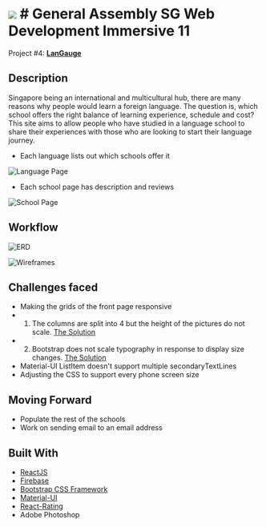 # ![](https://ga-dash.s3.amazonaws.com/production/assets/logo-9f88ae6c9c3871690e33280fcf557f33.png) # General Assembly SG Web Development Immersive 11
Project #4: **[LanGauge](https://langauge-wdi11.firebaseapp.com/)**

## Description

Singapore being an international and multicultural hub, there are many reasons why people would learn a foreign language. The question is, which school offers the right balance of learning experience, schedule and cost? This site aims to allow people who have studied in a language school to share their experiences with those who are looking to start their language journey.

* Each language lists out which schools offer it

![Language Page]()

* Each school page has description and reviews

![School Page]()

## Workflow

![ERD]()

![Wireframes](https://i.imgur.com/lLMYYrO.png)

## Challenges faced

* Making the grids of the front page responsive
* 1. The columns are split into 4 but the height of the pictures do not scale. [The Solution](https://stackoverflow.com/questions/19695784/how-can-i-make-bootstrap-columns-all-the-same-height)
* 2. Bootstrap does not scale typography in response to display size changes. [The Solution](https://stackoverflow.com/questions/14431411/pure-css-to-make-font-size-responsive-based-on-dynamic-amount-of-characters)
* Material-UI ListItem doesn't support multiple secondaryTextLines
* Adjusting the CSS to support every phone screen size

## Moving Forward

* Populate the rest of the schools
* Work on sending email to an email address

## Built With
* [ReactJS](https://facebook.github.io/react/)
* [Firebase](https://firebase.google.com/)
* [Bootstrap CSS Framework](http://getbootstrap.com/)
* [Material-UI](http://www.material-ui.com/)
* [React-Rating](https://github.com/dreyescat/react-rating)
* Adobe Photoshop
